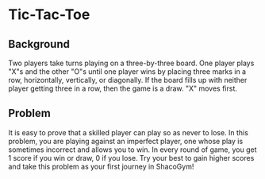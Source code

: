 # Tic-Tac-Toe

## Background

Two players take turns playing on a three-by-three board. One player plays "X"s and the other "O"s until one player wins by placing three marks in a row, horizontally, vertically, or diagonally. If the board fills up with neither player getting three in a row, then the game is a draw. "X" moves first.

## Problem

It is easy to prove that a skilled player can play so as never to lose. In this problem, you are playing against an imperfect player, one whose play is sometimes incorrect and allows you to win. In every round of game, you get $1$ score if you win or draw, $0$ if you lose. Try your best to gain higher scores and take this problem as your first journey in ShacoGym!
